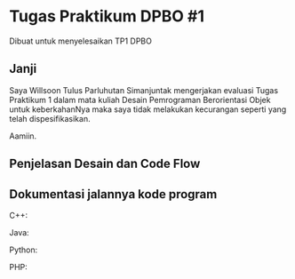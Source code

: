 # Tugas Praktikum DPBO #1

Dibuat untuk menyelesaikan TP1 DPBO

## Janji
Saya Willsoon Tulus Parluhutan Simanjuntak mengerjakan evaluasi Tugas Praktikum 1 dalam mata kuliah Desain Pemrograman Berorientasi Objek untuk keberkahanNya maka saya tidak melakukan kecurangan seperti yang telah dispesifikasikan. 

Aamiin.

## Penjelasan Desain dan Code Flow


## Dokumentasi jalannya kode program

C++:

Java:

Python:

PHP:
